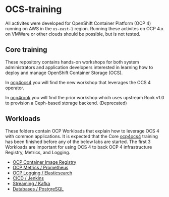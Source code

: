 # OCS-training

All activites were developed for OpenShift Container Platform (OCP 4) running on AWS in the `us-east-1` region. Running these activites on OCP 4.x on VMWare or other clouds should be possible, but is not tested.

## Core training

These repository contains hands-on workshops for both system administrators and application developers interested in learning how to deploy and manage OpenShift Container Storage (OCS).

In [ocp4ocs4](https://red-hat-storage.github.io/ocs-training/ocs.html) you will find the new workshop that leverages the OCS 4 operator.

In [ocp4rook](ocp4rook/ocs4.adoc) you will find the prior workshop which uses upstream Rook v1.0 to provision a Ceph-based storage backend. (Deprecated)

## Workloads

These folders contain OCP Workloads that explain how to leverage OCS 4 with common applications. It is expected that the Core [ocp4ocs4](ocp4ocs4/ocs4.adoc) training has been finished before any of the below labs are started. The first 3 Workloads are important for using OCS 4 to back OCP 4 infrastructure Registry, Metrics, and Logging.

* [OCP Container Image Registry](ocs4registry/registry.adoc)
* [OCP Metrics / Prometheus](ocs4metrics/Readme.adoc)
* [OCP Logging / Elasticsearch](ocs4logging/Readme.adoc)
* [CICD / Jenkins](ocs4jenkins/Jenkins.adoc)
* [Streaming / Kafka](ocs4kafka/Readme.adoc)
* [Databases / PostgreSQL](ocs4postgresql/PostgreSQL.adoc)

